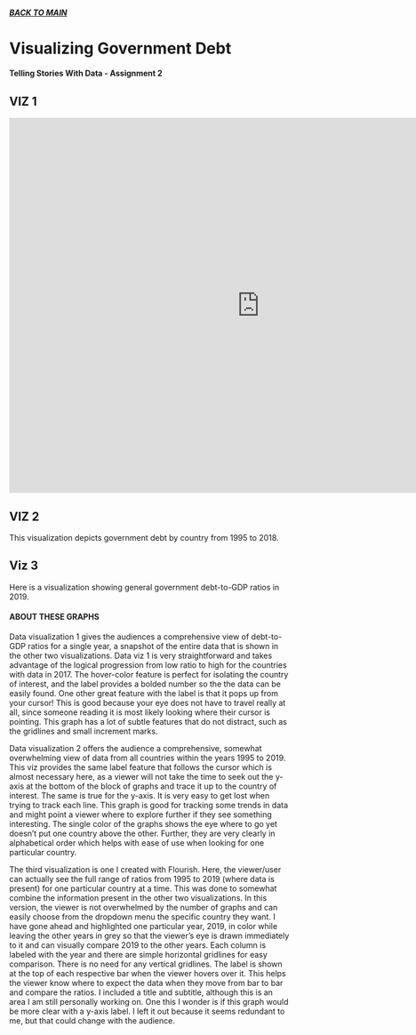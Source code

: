 ##### [**BACK TO MAIN**](https://gmccloskey13.github.io/mccloskey-portfolio/)

# Visualizing Government Debt
#### Telling Stories With Data - Assignment 2

##  VIZ 1

<iframe src="https://data.oecd.org/chart/6gMb" width="900" height="675" style="border: 0" mozallowfullscreen="true" webkitallowfullscreen="true" allowfullscreen="true"><a href="https://data.oecd.org/chart/6gMb" target="_blank">OECD Chart: General government debt, Total, % of GDP, Annual, 2017</a></iframe>


## VIZ 2

This visualization depicts government debt by country from 1995 to 2018. 

<div class="flourish-embed flourish-chart" data-src="visualisation/5290262"><script src="https://public.flourish.studio/resources/embed.js"></script></div>


## Viz 3

Here is a visualization showing general government debt-to-GDP ratios in 2019.

<div class="flourish-embed flourish-chart" data-src="visualisation/5298084"><script src="https://public.flourish.studio/resources/embed.js"></script></div>

#### ABOUT THESE GRAPHS
Data visualization 1 gives the audiences a comprehensive view of debt-to-GDP ratios for a single year, a snapshot of the entire data that is shown in the other two visualizations. Data viz 1 is very straightforward and takes advantage of the logical progression from low ratio to high for the countries with data in 2017. The hover-color feature is perfect for isolating the country of interest, and the label provides a bolded number so the the data can be easily found. One other great feature with the label is that it pops up from your cursor! This is good because your eye does not have to travel really at all, since someone reading it is most likely looking where their cursor is pointing. This graph has a lot of subtle features that do not distract, such as the gridlines and small increment marks.

Data visualization 2 offers the audience a comprehensive, somewhat overwhelming view of data from all countries within the years 1995 to 2019. This viz provides the same label feature that follows the cursor which is almost necessary here, as a viewer will not take the time to seek out the y-axis at the bottom of the block of graphs and trace it up to the country of interest. The same is true for the y-axis. It is very easy to get lost when trying to track each line. This graph is good for tracking some trends in data and might point a viewer where to explore further if they see something interesting. The single color of the graphs shows the eye where to go yet doesn’t put one country above the other. Further, they are very clearly in alphabetical order which helps with ease of use when looking for one particular country. 

The third visualization is one I created with Flourish. Here, the viewer/user can actually see the full range of ratios from 1995 to 2019 (where data is present) for one particular country at a time. This was done to somewhat combine the information present in the other two visualizations. In this version, the viewer is not overwhelmed by the number of graphs and can easily choose from the dropdown menu the specific country they want. I have gone ahead and highlighted one particular year, 2019, in color while leaving the other years in grey so that the viewer’s eye is drawn immediately to it and can visually compare 2019 to the other years. Each column is labeled with the year and there are simple horizontal gridlines for easy comparison. There is no need for any vertical gridlines. The label is shown at the top of each respective bar when the viewer hovers over it. This helps the viewer know where to expect the data when they move from bar to bar and compare the ratios. I included a title and subtitle, although this is an area I am still personally working on. One this I wonder is if this graph would be more clear with a y-axis label. I left it out because it seems redundant to me, but that could change with the audience.  

